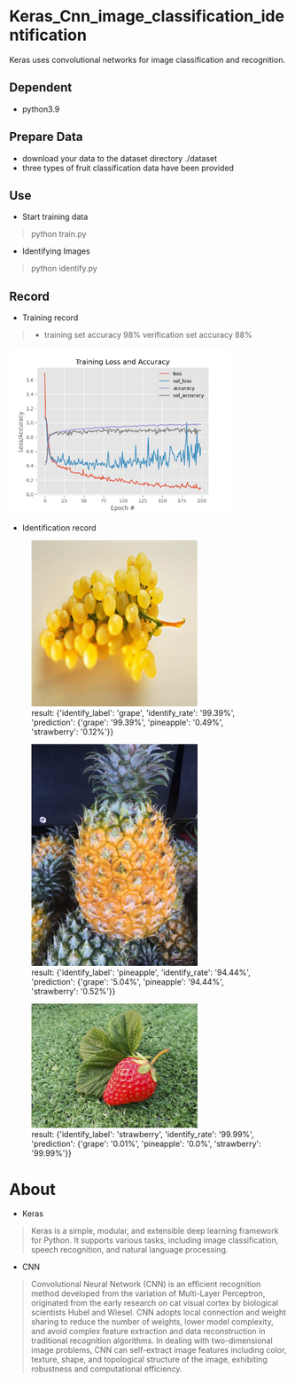# Keras_Cnn_image_classification_identification

Keras uses convolutional networks for image classification and recognition.

## Dependent

- python3.9

## Prepare Data

- download your data to the dataset directory ./dataset
- three types of fruit classification data have been provided

## Use

- Start training data

> python train.py

- Identifying Images

> python identify.py

## Record

- Training record

> - training set accuracy 98% verification set accuracy 88%
>
<img src="output/category.png" width="400">

- Identification record

<figure>  
  <img src="test/images/grape.jpg" alt="grape" width="300">  
  <figcaption>result: {'identify_label': 'grape', 'identify_rate': '99.39%', 'prediction': {'grape': '99.39%', 'pineapple': '0.49%', 'strawberry': '0.12%'}}</figcaption>  
</figure>
<figure>  
  <img src="test/images/pineapple.jpeg" alt="grape" width="300">  
  <figcaption>result: {'identify_label': 'pineapple', 'identify_rate': '94.44%', 'prediction': {'grape': '5.04%', 'pineapple': '94.44%', 'strawberry': '0.52%'}}</figcaption>  
</figure>
<figure>  
  <img src="test/images/strawberry.jpg" alt="grape" width="300">  
  <figcaption>result: {'identify_label': 'strawberry', 'identify_rate': '99.99%', 'prediction': {'grape': '0.01%', 'pineapple': '0.0%', 'strawberry': '99.99%'}}</figcaption>  
</figure>

# About

- Keras

> Keras is a simple, modular, and extensible deep learning framework for Python. It supports various tasks, including
> image classification, speech recognition, and natural language processing.

- CNN

> Convolutional Neural Network (CNN) is an efficient recognition method developed from the variation of Multi-Layer
> Perceptron, originated from the early research on cat visual cortex by biological scientists Hubel and Wiesel. CNN
> adopts local connection and weight sharing to reduce the number of weights, lower model complexity, and avoid complex
> feature extraction and data reconstruction in traditional recognition algorithms. In dealing with two-dimensional
> image
> problems, CNN can self-extract image features including color, texture, shape, and topological structure of the image,
> exhibiting robustness and computational efficiency.